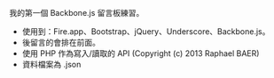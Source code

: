 我的第一個 Backbone.js 留言板練習。

* 使用到：Fire.app、Bootstrap、jQuery、Underscore、Backbone.js。
* 後留言的會排在前面。
* 使用 PHP 作為寫入/讀取的 API (Copyright (c) 2013 Raphael BAER)
* 資料檔案為 .json


